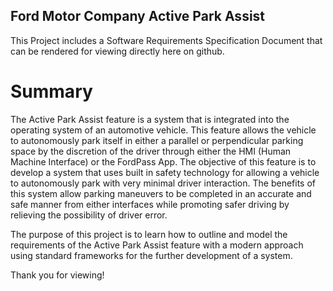## Ford Motor Company Active Park Assist
This Project includes a Software Requirements Specification Document that can be rendered for viewing directly here on github.

# Summary
The Active Park Assist feature is a system that is integrated into the operating system of an automotive vehicle. This feature allows the vehicle to autonomously park itself in either a parallel or perpendicular parking space by the discretion of the driver through either the HMI (Human Machine Interface) or the FordPass App. The objective of this feature is to develop a system that uses built in safety technology for allowing a vehicle to autonomously park with very minimal driver interaction. The benefits of this system allow parking maneuvers to be completed in an accurate and safe manner from either interfaces while promoting safer driving by relieving the possibility of driver error. 

The purpose of this project is to learn how to outline and model the requirements of the Active Park Assist feature with a modern approach using standard frameworks for the further development of a system.

Thank you for viewing!
